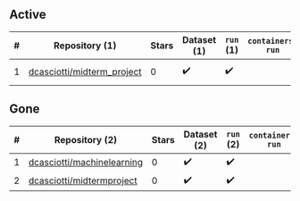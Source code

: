## Active
| # | Repository (1) | Stars | Dataset (1) | `run` (1) | `containers-run` | Last Modified |
| --- | --- | --- | --- | --- | --- | --- |
| 1 | [dcasciotti/midterm_project](https://github.com/dcasciotti/midterm_project) | 0 | :heavy_check_mark: | :heavy_check_mark: |  | 2022-06-15 13:46:02+00:00 |

## Gone
| # | Repository (2) | Stars | Dataset (2) | `run` (2) | `containers-run` | Last Modified |
| --- | --- | --- | --- | --- | --- | --- |
| 1 | [dcasciotti/machinelearning](https://github.com/dcasciotti/machinelearning) | 0 | :heavy_check_mark: | :heavy_check_mark: |  | — |
| 2 | [dcasciotti/midtermproject](https://github.com/dcasciotti/midtermproject) | 0 | :heavy_check_mark: | :heavy_check_mark: |  | — |

